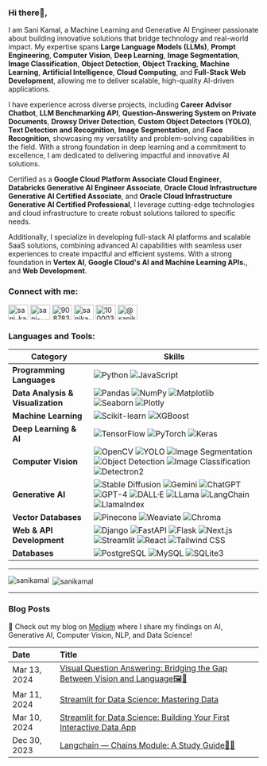 ### Hi there👋,
I am Sani Kamal, a Machine Learning and Generative AI Engineer passionate about building innovative solutions that bridge technology and real-world impact. My expertise spans **Large Language Models (LLMs)**, **Prompt Engineering**, **Computer Vision**, **Deep Learning**, **Image Segmentation**, **Image Classification**, **Object Detection**, **Object Tracking**, **Machine Learning**, **Artificial Intelligence**, **Cloud Computing**, and **Full-Stack Web Development**, allowing me to deliver scalable, high-quality AI-driven applications.

I have experience across diverse projects, including **Career Advisor Chatbot**, **LLM Benchmarking API**, **Question-Answering System on Private Documents**, **Drowsy Driver Detection**, **Custom Object Detectors (YOLO)**, **Text Detection and Recognition**, **Image Segmentation**, and **Face Recognition**, showcasing my versatility and problem-solving capabilities in the field. With a strong foundation in deep learning and a commitment to excellence, I am dedicated to delivering impactful and innovative AI solutions.

Certified as a **Google Cloud Platform Associate Cloud Engineer**, **Databricks Generative AI Engineer Associate**, **Oracle Cloud Infrastructure Generative AI Certified Associate**, and **Oracle Cloud Infrastructure Generative AI Certified Professional**, I leverage cutting-edge technologies and cloud infrastructure to create robust solutions tailored to specific needs.  

Additionally, I specialize in developing full-stack AI platforms and scalable SaaS solutions, combining advanced AI capabilities with seamless user experiences to create impactful and efficient systems. With a strong foundation in **Vertex AI**, **Google Cloud's AI and Machine Learning APIs.**, and **Web Development**.

<h3 align="left">Connect with me:</h3>
<p align="left">
<a href="https://codepen.io/sani_kamal" target="blank"><img align="center" src="https://raw.githubusercontent.com/rahuldkjain/github-profile-readme-generator/master/src/images/icons/Social/codepen.svg" alt="sani_kamal" height="30" width="40" /></a>
<a href="https://linkedin.com/in/sani-kamal" target="blank"><img align="center" src="https://raw.githubusercontent.com/rahuldkjain/github-profile-readme-generator/master/src/images/icons/Social/linked-in-alt.svg" alt="sani-kamal" height="30" width="40" /></a>
<a href="https://stackoverflow.com/users/9087835/sani-kamal" target="blank"><img align="center" src="https://raw.githubusercontent.com/rahuldkjain/github-profile-readme-generator/master/src/images/icons/Social/stack-overflow.svg" alt="9087835/sani-kamal" height="30" width="40" /></a>
<a href="https://kaggle.com/sanikamal" target="blank"><img align="center" src="https://raw.githubusercontent.com/rahuldkjain/github-profile-readme-generator/master/src/images/icons/Social/kaggle.svg" alt="sanikamal" height="30" width="40" /></a>
<a href="https://fb.com/100003462987299" target="blank"><img align="center" src="https://raw.githubusercontent.com/rahuldkjain/github-profile-readme-generator/master/src/images/icons/Social/facebook.svg" alt="100003462987299" height="30" width="40" /></a>
<a href="https://www.hackerearth.com/@sanikamal" target="blank"><img align="center" src="https://raw.githubusercontent.com/rahuldkjain/github-profile-readme-generator/master/src/images/icons/Social/hackerearth.svg" alt="@sanikamal" height="30" width="40" /></a>
</p>

### Languages and Tools:
| **Category**            | **Skills**                                                                                                                                                                      |
|-------------------------|---------------------------------------------------------------------------------------------------------------------------------------------------------------------------------|
| **Programming Languages**| ![Python](https://img.shields.io/badge/-Python-3776AB?style=flat&logo=python&logoColor=white&size=40x40)  ![JavaScript](https://img.shields.io/badge/-JavaScript-F7DF1E?style=flat&logo=javascript&logoColor=black&size=40x40)  |
| **Data Analysis & Visualization** | ![Pandas](https://img.shields.io/badge/-Pandas-150458?style=flat&logo=pandas&logoColor=white&size=40x40)  ![NumPy](https://img.shields.io/badge/-NumPy-013243?style=flat&logo=numpy&logoColor=white&size=40x40)  ![Matplotlib](https://img.shields.io/badge/-Matplotlib-11557C?style=flat&logo=python&logoColor=white&size=40x40)  ![Seaborn](https://img.shields.io/badge/-Seaborn-3776AB?style=flat&logo=python&logoColor=white&size=40x40)  ![Plotly](https://img.shields.io/badge/-Plotly-3F4F75?style=flat&logo=plotly&logoColor=white&size=40x40) |
| **Machine Learning**     | ![Scikit-learn](https://img.shields.io/badge/-Scikit%20Learn-F7931E?style=flat&logo=scikit-learn&logoColor=white&size=40x40)  ![XGBoost](https://img.shields.io/badge/-XGBoost-FF6F00?style=flat&logo=xgboost&logoColor=white&size=40x40) |
| **Deep Learning & AI**   | ![TensorFlow](https://img.shields.io/badge/-TensorFlow-FF6F00?style=flat&logo=tensorflow&logoColor=white&size=40x40)  ![PyTorch](https://img.shields.io/badge/-PyTorch-EE4C2C?style=flat&logo=pytorch&logoColor=white&size=40x40)  ![Keras](https://img.shields.io/badge/-Keras-D00000?style=flat&logo=keras&logoColor=white&size=40x40)  |
| **Computer Vision**      | ![OpenCV](https://img.shields.io/badge/-OpenCV-5C3EE8?style=flat&logo=opencv&logoColor=white&size=40x40)  ![YOLO](https://img.shields.io/badge/-YOLO-FFCC00?style=flat&logo=python&logoColor=white&size=40x40)  ![Image Segmentation](https://img.shields.io/badge/-Image%20Segmentation-0368D6?style=flat&logo=python&logoColor=white&size=40x40)  ![Object Detection](https://img.shields.io/badge/-Object%20Detection-1D3C6A?style=flat&logo=python&logoColor=white&size=40x40)  ![Image Classification](https://img.shields.io/badge/-Image%20Classification-2D8F6D?style=flat&logo=python&logoColor=white&size=40x40) ![Detectron2](https://img.shields.io/badge/-Detectron2-1D3C6A?style=flat&logo=python&logoColor=white&size=40x40) | 
| **Generative AI**        | ![Stable Diffusion](https://img.shields.io/badge/-Stable%20Diffusion-000000?style=flat&logo=stability.ai&logoColor=white&size=40x40) ![Gemini](https://img.shields.io/badge/-Gemini-8E24AA?style=flat&logo=python&logoColor=white&size=40x40) ![ChatGPT](https://img.shields.io/badge/-ChatGPT-34A853?style=flat&logo=openai&logoColor=white&size=40x40)  ![GPT-4](https://img.shields.io/badge/-GPT--4-0078D7?style=flat&logo=openai&logoColor=white&size=40x40)  ![DALL·E](https://img.shields.io/badge/-DALL·E-E91E63?style=flat&logo=openai&logoColor=white&size=40x40)  ![LLama](https://img.shields.io/badge/-Llama-25D366?style=flat&logo=python&logoColor=white&size=40x40)   ![LangChain](https://img.shields.io/badge/-LangChain-00897B?style=flat&logo=python&logoColor=white&size=40x40)  ![LlamaIndex](https://img.shields.io/badge/-LlamaIndex-4CAF50?style=flat&logo=python&logoColor=white&size=40x40) |
| **Vector Databases**      | ![Pinecone](https://img.shields.io/badge/-Pinecone-1E88E5?style=flat&logo=pinecone&logoColor=white&size=40x40)  ![Weaviate](https://img.shields.io/badge/-Weaviate-FF5722?style=flat&logo=weaviate&logoColor=white&size=40x40)  ![Chroma](https://img.shields.io/badge/-Chroma-8E24AA?style=flat&logo=chroma&logoColor=white&size=40x40) |
| **Web & API Development**      | ![Django](https://img.shields.io/badge/-Django-092E20?style=flat&logo=django&logoColor=white&size=40x40)  ![FastAPI](https://img.shields.io/badge/-FastAPI-009688?style=flat&logo=fastapi&logoColor=white&size=40x40)  ![Flask](https://img.shields.io/badge/-Flask-000000?style=flat&logo=flask&logoColor=white&size=40x40)  ![Next.js](https://img.shields.io/badge/-Next.js-000000?style=flat&logo=next.js&logoColor=white&size=40x40)  ![Streamlit](https://img.shields.io/badge/-Streamlit-FF4B00?style=flat&logo=streamlit&logoColor=white&size=40x40)  ![React](https://img.shields.io/badge/-React-61DAFB?style=flat&logo=react&logoColor=white&size=40x40)  ![Tailwind CSS](https://img.shields.io/badge/-Tailwind%20CSS-06B6D4?style=flat&logo=tailwindcss&logoColor=white&size=40x40) |
| **Databases**            | ![PostgreSQL](https://img.shields.io/badge/-PostgreSQL-336791?style=flat&logo=postgresql&logoColor=white&size=40x40)  ![MySQL](https://img.shields.io/badge/-MySQL-4479A1?style=flat&logo=mysql&logoColor=white&size=40x40) ![SQLite3](https://img.shields.io/badge/-SQLite3-003B57?style=flat&logo=sqlite&logoColor=white&size=40x40) |
---

<p><img align="left" src="https://github-readme-stats.vercel.app/api/top-langs?username=sanikamal&show_icons=true&locale=en&layout=compact" alt="sanikamal" /></p>

<p>&nbsp;<img align="center" src="https://github-readme-stats.vercel.app/api?username=sanikamal&show_icons=true&locale=en" alt="sanikamal" /></p>

---

### Blog Posts

🚀 Check out my blog on [Medium](https://medium.com/@sanikamal) where I share my findings on AI, Generative AI, Computer Vision, NLP, and Data Science!


| Date       | Title                                                                                                                           |
|:-----------|:--------------------------------------------------------------------------------------------------------------------------------|
| Mar 13, 2024 | [Visual Question Answering: Bridging the Gap Between Vision and Language🖼️🤖](https://medium.com/@sanikamal/visual-question-answering-bridging-the-gap-between-vision-and-language-%EF%B8%8F-9c3efd5e31f4)|
| Mar 11, 2024 | [Streamlit for Data Science: Mastering Data](https://medium.com/@sanikamal/streamlit-for-data-science-mastering-data-7211c1060412)                                                          |
| Mar 10, 2024 | [Streamlit for Data Science: Building Your First Interactive Data App](https://medium.com/@sanikamal/streamlit-for-data-science-building-your-first-interactive-data-app-b86c36be5e90)                                                                           |
|Dec 30, 2023| [Langchain — Chains Module: A Study Guide🦜️🔗](https://medium.com/@sanikamal/langchain-chains-module-concept-a-study-guide-98e2d2fa5414)                                                             |
